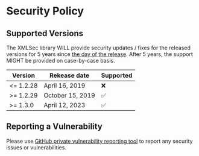 # Security Policy

## Supported Versions

The XMLSec library WILL provide security updates / fixes for the released versions for 5 years since [the day of the release](https://www.aleksey.com/xmlsec/news.html).
After 5 years, the support MIGHT be provided on case-by-case basis.

| Version   | Rekease date       | Supported          |
| --------- | -------------------|------------------- |
| <= 1.2.28 | April 16, 2019     | :x:                |
| >= 1.2.29 | October 15, 2019   | :white_check_mark: |
| >= 1.3.0  | April 12, 2023     | :white_check_mark: |

## Reporting a Vulnerability

Please use [GitHub private vulnerability reporting tool](https://docs.github.com/en/code-security/security-advisories/guidance-on-reporting-and-writing-information-about-vulnerabilities/privately-reporting-a-security-vulnerability)
to report any security issues or vulnerabilities.
